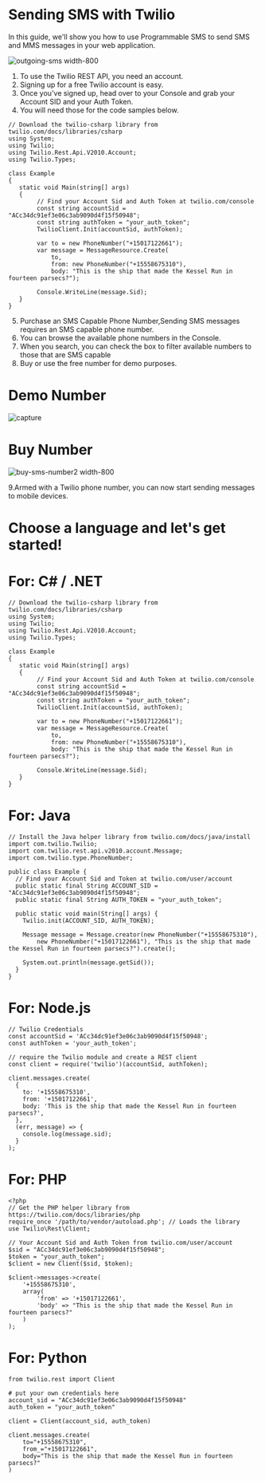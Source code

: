 # Sending SMS with Twilio

In this guide, we'll show you how to use Programmable SMS to send SMS and MMS messages in your web application.


![outgoing-sms width-800](https://user-images.githubusercontent.com/35838634/36524464-1730e8a2-17cc-11e8-836f-bfe04e294e23.png)

1. To use the Twilio REST API, you need an account. 
2. Signing up for a free Twilio account is easy. 
3. Once you've signed up, head over to your Console and grab your Account SID and your Auth Token. 
4. You will need those for the code samples below.


```
// Download the twilio-csharp library from twilio.com/docs/libraries/csharp
using System;
using Twilio;
using Twilio.Rest.Api.V2010.Account;
using Twilio.Types;

class Example
{
   static void Main(string[] args)
   {
        // Find your Account Sid and Auth Token at twilio.com/console
        const string accountSid = "ACc34dc91ef3e06c3ab9090d4f15f50948";
        const string authToken = "your_auth_token";
        TwilioClient.Init(accountSid, authToken);

        var to = new PhoneNumber("+15017122661");
        var message = MessageResource.Create(
            to,
            from: new PhoneNumber("+15558675310"),
            body: "This is the ship that made the Kessel Run in fourteen parsecs?");

        Console.WriteLine(message.Sid);
   }
}
```

5. Purchase an SMS Capable Phone Number,Sending SMS messages requires an SMS capable phone number.
6. You can browse the available phone numbers in the Console.
7. When you search, you can check the box to filter available numbers to those that are SMS capable
8. Buy or use the free number for demo purposes.

# Demo Number 
![capture](https://user-images.githubusercontent.com/35838634/36524803-68302aa0-17cd-11e8-825a-8a616204d9cb.JPG)
# Buy Number 
![buy-sms-number2 width-800](https://user-images.githubusercontent.com/35838634/36524690-e86a2384-17cc-11e8-9273-bd6af4b3af11.png)

9.Armed with a Twilio phone number, you can now start sending messages to mobile devices.

# Choose a language and let's get started!
# For: C# / .NET

```
// Download the twilio-csharp library from twilio.com/docs/libraries/csharp
using System;
using Twilio;
using Twilio.Rest.Api.V2010.Account;
using Twilio.Types;

class Example
{
   static void Main(string[] args)
   {
        // Find your Account Sid and Auth Token at twilio.com/console
        const string accountSid = "ACc34dc91ef3e06c3ab9090d4f15f50948";
        const string authToken = "your_auth_token";
        TwilioClient.Init(accountSid, authToken);

        var to = new PhoneNumber("+15017122661");
        var message = MessageResource.Create(
            to,
            from: new PhoneNumber("+15558675310"),
            body: "This is the ship that made the Kessel Run in fourteen parsecs?");

        Console.WriteLine(message.Sid);
   }
}
```
# For: Java

```
// Install the Java helper library from twilio.com/docs/java/install
import com.twilio.Twilio;
import com.twilio.rest.api.v2010.account.Message;
import com.twilio.type.PhoneNumber;

public class Example {
  // Find your Account Sid and Token at twilio.com/user/account
  public static final String ACCOUNT_SID = "ACc34dc91ef3e06c3ab9090d4f15f50948";
  public static final String AUTH_TOKEN = "your_auth_token";

  public static void main(String[] args) {
    Twilio.init(ACCOUNT_SID, AUTH_TOKEN);

    Message message = Message.creator(new PhoneNumber("+15558675310"),
        new PhoneNumber("+15017122661"), "This is the ship that made the Kessel Run in fourteen parsecs?").create();

    System.out.println(message.getSid());
  }
}
```
# For: Node.js

```
// Twilio Credentials
const accountSid = 'ACc34dc91ef3e06c3ab9090d4f15f50948';
const authToken = 'your_auth_token';

// require the Twilio module and create a REST client
const client = require('twilio')(accountSid, authToken);

client.messages.create(
  {
    to: '+15558675310',
    from: '+15017122661',
    body: 'This is the ship that made the Kessel Run in fourteen parsecs?',
  },
  (err, message) => {
    console.log(message.sid);
  }
);
```
# For: PHP

```
<?php
// Get the PHP helper library from https://twilio.com/docs/libraries/php
require_once '/path/to/vendor/autoload.php'; // Loads the library
use Twilio\Rest\Client;

// Your Account Sid and Auth Token from twilio.com/user/account
$sid = "ACc34dc91ef3e06c3ab9090d4f15f50948";
$token = "your_auth_token";
$client = new Client($sid, $token);

$client->messages->create(
    '+15558675310',
    array(
        'from' => '+15017122661',
        'body' => "This is the ship that made the Kessel Run in fourteen parsecs?"
    )
);
```
# For: Python

```
from twilio.rest import Client

# put your own credentials here
account_sid = "ACc34dc91ef3e06c3ab9090d4f15f50948"
auth_token = "your_auth_token"

client = Client(account_sid, auth_token)

client.messages.create(
    to="+15558675310",
    from_="+15017122661",
    body="This is the ship that made the Kessel Run in fourteen parsecs?"
)
```


